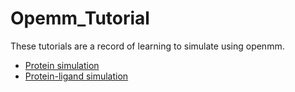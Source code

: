 # Opemm_Tutorial
These tutorials are a record of learning to simulate using openmm.  
- [Protein simulation](https://github.com/Zuttergutao/Opemm_Tutorial/blob/main/protein/README.md)    
- [Protein-ligand simulation](https://github.com/Zuttergutao/Opemm_Tutorial/blob/main/itp2xml/README.md)
